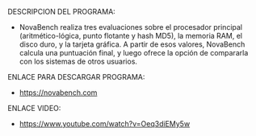 DESCRIPCION DEL PROGRAMA: 
- NovaBench realiza tres evaluaciones sobre el procesador principal (aritmético-lógica, punto flotante y hash MD5), la memoria RAM, el disco duro, y la tarjeta gráfica. A partir de esos valores, NovaBench calcula una puntuación final, y luego ofrece la opción de compararla con los sistemas de otros usuarios.

ENLACE PARA DESCARGAR PROGRAMA: 
- https://novabench.com

ENLACE VIDEO: 
- https://www.youtube.com/watch?v=Oeq3diEMy5w
